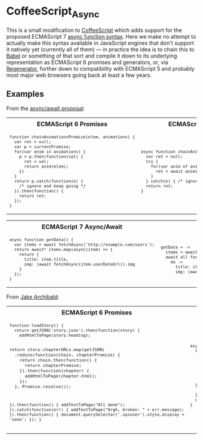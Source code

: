 # CoffeeScript<sub>Async</sub>

This is a small modification to [CoffeeScript][coffeescript] which adds support for the proposed ECMAScript 7 [async function syntax][async-await]. Here we make no attempt to actually make this syntax available in JavaScript engines that don't support it natively yet (currently all of them) — in practice the idea is to chain this to [Babel][babel] or something of that sort and compile it down to its underlying representation as ECMAScript 6 promises and generators, or, via [Regenerator][babel-regenerator], further down to compatibility with ECMAScript 5 and probably most major web browsers going back at least a few years.

## Examples

From the [async/await proposal][async-await]:

<table>
<tr>
  <th>ECMAScript 6 Promises</th>
  <th>ECMAScript 7 Async/Await</th>
  <th>CoffeeScript<sub>Async</sub></th>
</tr>
<tr>
<td>
<sub><pre lang="JavaScript">
function chainAnimationsPromise(elem, animations) {
  var ret = null;
  var p = currentPromise;
  for(var anim in animations) {
    p = p.then(function(val) {
      ret = val;
      return anim(elem);
    })
  }
  return p.catch(function(e) {
    /* ignore and keep going */
  }).then(function() {
    return ret;
  });
}
</pre></sub>
</td>
<td>
<sub><pre lang="JavaScript">
async function chainAnimationsAsync(elem, animations) {
  var ret = null;
  try {
    for(var anim of animations) {
      ret = await anim(elem);
    }
  } catch(e) { /* ignore and keep going */ }
  return ret;
}
</pre></sub>
</td>
<td>
<sub><pre lang="CoffeeScript">
chainAnimationsAsync = (elem, animations) ->
  ret = null
  try
    for anim of animations
      ret = await anim elem
  catch e # ignore and keep going
  return ret
</pre></sub>
</td>
</tr>
</table>

<table>
<tr>
  <th>ECMAScript 7 Async/Await</th>
  <th>CoffeeScript<sub>Async</sub></th>
</tr>
<tr>
<td>
<sub><pre lang="JavaScript">
async function getData() {
  var items = await fetchAsync('http://example.com/users');
  return await* items.map(async(item) => {
    return {
      title: item.title, 
      img: (await fetchAsync(item.userDataUrl)).img
    }
  });
}
</pre></sub>
</td>
<td>
<sub><pre lang="CoffeeScript">
getData = ->
  items = await fetchAsync 'http://example.com/users'
  await all for item of items
    do ->
      title: item.title
      img: (await fetchAsync item.userDataUrl).img
</pre></sub>
</td>
</tr>
</table>

From [Jake Archibald](http://jakearchibald.com/2014/es7-async-functions/):

<table>
<tr>
  <th>ECMAScript 6 Promises</th>
  <th>ECMAScript 7 Async/Await</th>
  <th>CoffeeScript<sub>Async</sub></th>
</tr>
<tr>
<td>
<sub><pre lang="JavaScript">
function loadStory() {
  return getJSON('story.json').then(function(story) {
    addHtmlToPage(story.heading);

    return story.chapterURLs.map(getJSON)
      .reduce(function(chain, chapterPromise) {
        return chain.then(function() {
          return chapterPromise;
        }).then(function(chapter) {
          addHtmlToPage(chapter.html);
        });
      }, Promise.resolve());
  }).then(function() {
    addTextToPage("All done");
  }).catch(function(err) {
    addTextToPage("Argh, broken: " + err.message);
  }).then(function() {
    document.querySelector('.spinner').style.display = 'none';
  });
}
</pre></sub>
</td>
<td>
<sub><pre lang="JavaScript">
async function loadStory() {
  try {
    let story = await getJSON('story.json');
    addHtmlToPage(story.heading);
    for (let chapter of story.chapterURLs.map(getJSON)) {
      addHtmlToPage((await chapter).html);
    }
    addTextToPage("All done");
  } catch (err) {
    addTextToPage("Argh, broken: " + err.message);
  }
  document.querySelector('.spinner').style.display = 'none';
}
</pre></sub>
</td>
<td>
<sub><pre lang="CoffeeScript">
loadStory = ->
  try
    story = await getJSON 'story.json'
    addHtmlToPage story.heading
    for URL of story.chapterURLs
      addHtmlToPage (await getJSON URL).html
    addTextToPage "All done"
  catch err
    addTextToPage "Argh, broken: " + err.message
  document.querySelector('.spinner').style.display = 'none'
</pre></sub>
</td>
</tr>
</table>

[coffeescript]: https://github.com/jashkenas/coffeescript
[async-await]: https://github.com/lukehoban/ecmascript-asyncawait
[babel]: https://babeljs.io/
[babel-regenerator]: https://babeljs.io/docs/usage/transformers/other/regenerator/